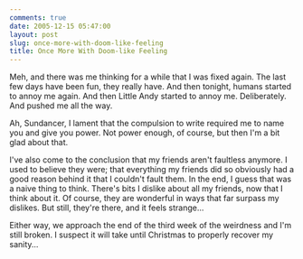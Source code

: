 ```yaml
---
comments: true
date: 2005-12-15 05:47:00
layout: post
slug: once-more-with-doom-like-feeling
title: Once More With Doom-like Feeling
---
```


Meh, and there was me thinking for a while that I was fixed again.  The last few days have been fun, they really have.  And then tonight, humans started to annoy me again.  And then Little Andy started to annoy me.  Deliberately.  And pushed me all the way.  

Ah, Sundancer, I lament that the compulsion to write required me to name you and give you power.  Not power enough, of course, but then I'm a bit glad about that.  

I've also come to the conclusion that my friends aren't faultless anymore.  I used to believe they were; that everything my friends did so obviously had a good reason behind it that I couldn't fault them.  In the end, I guess that was a naive thing to think.  There's bits I dislike about all my friends, now that I think about it.  Of course, they are wonderful in ways that far surpass my dislikes.  But still, they're there, and it feels strange...  

Either way, we approach the end of the third week of the weirdness and I'm still broken.  I suspect it will take until Christmas to properly recover my sanity...
